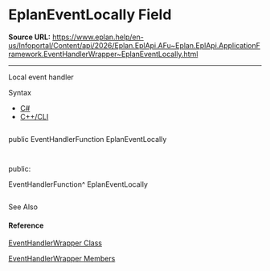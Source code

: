 # EplanEventLocally Field

**Source URL:** https://www.eplan.help/en-us/Infoportal/Content/api/2026/Eplan.EplApi.AFu~Eplan.EplApi.ApplicationFramework.EventHandlerWrapper~EplanEventLocally.html

---

Local event handler

Syntax

- [C#](#i-syntax-CS)
- [C++/CLI](#i-syntax-CPP2005)

```
```
public EventHandlerFunction EplanEventLocally
```
```

```
```
public:
EventHandlerFunction^ EplanEventLocally
```
```



See Also

#### Reference

[EventHandlerWrapper Class](Eplan.EplApi.AFu~Eplan.EplApi.ApplicationFramework.EventHandlerWrapper.html)
  
[EventHandlerWrapper Members](Eplan.EplApi.AFu~Eplan.EplApi.ApplicationFramework.EventHandlerWrapper_members.html)